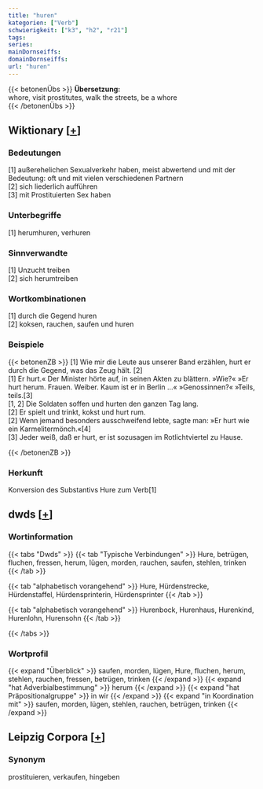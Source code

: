 ```yaml
---
title: "huren"
kategorien: ["Verb"]
schwierigkeit: ["k3", "h2", "r21"]
tags:
series:
mainDornseiffs:
domainDornseiffs:
url: "huren"
---
```


{{< betonenÜbs >}}
**Übersetzung:**  
whore, visit prostitutes, walk the streets, be a whore  
{{< /betonenÜbs >}}

## Wiktionary [[+](https://de.wiktionary.org/wiki/huren)]

### Bedeutungen
[1] außerehelichen Sexualverkehr haben, meist abwertend und mit der Bedeutung: oft und mit vielen verschiedenen Partnern  
[2] sich liederlich aufführen  
[3] mit Prostituierten  Sex haben  

### Unterbegriffe
[1] herumhuren, verhuren  

### Sinnverwandte
[1] Unzucht treiben  
[2] sich herumtreiben  

### Wortkombinationen
[1] durch die Gegend huren  
[2] koksen, rauchen, saufen und huren  

### Beispiele
{{< betonenZB >}}
[1] Wie mir die Leute aus unserer Band erzählen, hurt er durch die Gegend, was das Zeug hält. [2]  
[1] Er hurt.« Der Minister hörte auf, in seinen Akten zu blättern. »Wie?« »Er hurt herum. Frauen. Weiber. Kaum ist er in Berlin …« »Genossinnen?« »Teils, teils.[3]  
[1, 2] Die Soldaten soffen und hurten den ganzen Tag lang.  
[2] Er spielt und trinkt, kokst und hurt rum.  
[2] Wenn jemand besonders ausschweifend lebte, sagte man: »Er hurt wie ein Karmelitermönch.«[4]  
[3] Jeder weiß, daß er hurt, er ist sozusagen im Rotlichtviertel zu Hause.  

{{< /betonenZB >}}
### Herkunft
Konversion des Substantivs Hure zum Verb[1]  



## dwds [[+](https://www.dwds.de/wb/huren)]

### Wortinformation
{{< tabs "Dwds" >}}
{{< tab "Typische Verbindungen" >}}
Hure, betrügen, fluchen, fressen, herum, lügen, morden, rauchen, saufen, stehlen, trinken
{{< /tab >}}

{{< tab "alphabetisch vorangehend" >}}
Hure, Hürdenstrecke, Hürdenstaffel, Hürdensprinterin, Hürdensprinter
{{< /tab >}}

{{< tab "alphabetisch vorangehend" >}}
Hurenbock, Hurenhaus, Hurenkind, Hurenlohn, Hurensohn
{{< /tab >}}

{{< /tabs >}}

### Wortprofil
{{< expand "Überblick" >}} saufen, morden, lügen, Hure, fluchen, herum, stehlen, rauchen, fressen, betrügen, trinken {{< /expand >}}
{{< expand "hat Adverbialbestimmung" >}} herum {{< /expand >}}
{{< expand "hat Präpositionalgruppe" >}} in wir {{< /expand >}}
{{< expand "in Koordination mit" >}} saufen, morden, lügen, stehlen, rauchen, betrügen, trinken {{< /expand >}}

## Leipzig Corpora [[+](https://corpora.uni-leipzig.de/en/res?word=huren&corpusId=deu_newscrawl-public_2018)]


### Synonym
prostituieren, verkaufen, hingeben


